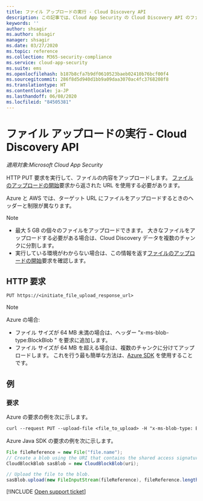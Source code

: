 ```yaml
---
title: ファイル アップロードの実行 - Cloud Discovery API
description: この記事では、Cloud App Security の Cloud Discovery API のファイル アップロード要求の実行について説明します。
keywords: ''
author: shsagir
ms.author: shsagir
manager: shsagir
ms.date: 03/27/2020
ms.topic: reference
ms.collection: M365-security-compliance
ms.service: cloud-app-security
ms.suite: ems
ms.openlocfilehash: b187b8cfa7b9df0610523baeb02410b76bcf00f4
ms.sourcegitcommit: 286f8d5d940d1bb9a09daa3070ac4fc3768208f8
ms.translationtype: HT
ms.contentlocale: ja-JP
ms.lasthandoff: 06/08/2020
ms.locfileid: "84505381"
---
```

# <a name="perform-file-upload---cloud-discovery-api"></a>ファイル アップロードの実行 - Cloud Discovery API

*適用対象:Microsoft Cloud App Security*

HTTP PUT 要求を実行して、ファイルの内容をアップロードします。 [ファイルのアップロードの開始](api-discovery-initiate.md)要求から返された URL を使用する必要があります。

Azure と AWS では、ターゲット URL にファイルをアップロードするときのヘッダーと制限が異なります。

> [!NOTE]
>
> - 最大 5 GB の個々のファイルをアップロードできます。 大きなファイルをアップロードする必要がある場合は、Cloud Discovery データを複数のチャンクに分割します。
> - 実行している環境がわからない場合は、この情報を返す[ファイルのアップロードの開始](api-discovery-initiate.md)要求を確認します。

## <a name="http-request"></a>HTTP 要求

```rest
PUT https://<initiate_file_upload_response_url>
```

> [!NOTE]
>
> Azure の場合:
> - ファイル サイズが 64 MB 未満の場合は、ヘッダー "x-ms-blob-type:BlockBlob " を要求に追加します。
> - ファイル サイズが 64 MB を超える場合は、複数のチャンクに分けてアップロードします。 これを行う最も簡単な方法は、[Azure SDK](https://azure.microsoft.com/downloads/) を使用することです。

## <a name="example"></a>例

### <a name="request"></a>要求

Azure の要求の例を次に示します。

```rest
curl --request PUT --upload-file <file_to_upload> -H "x-ms-blob-type: BlockBlob" "https://<initiate_file_upload_response_url>"
```

Azure Java SDK の要求の例を次に示します。

```java
File fileReference = new File("file.name");
// Create a blob using the URI that contains the shared access signature.
CloudBlockBlob sasBlob = new CloudBlockBlob(uri);

// Upload the file to the blob.
sasBlob.upload(new FileInputStream(fileReference), fileReference.length());
```

[!INCLUDE [Open support ticket](includes/support.md)]
